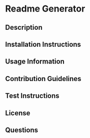 # Readme Generator

## Description
<!-- Add your project description here -->

## Installation Instructions
<!-- Add your installation instructions here -->

## Usage Information
<!-- Add your usage information here -->

## Contribution Guidelines
<!-- Add your contribution guidelines here -->

## Test Instructions
<!-- Add your test instructions here -->

## License
<!-- Add your license here -->

## Questions
<!-- Add your GitHub username and email address here -->